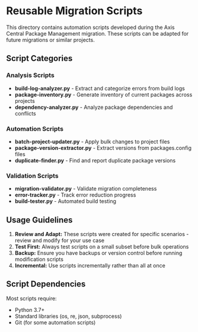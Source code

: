 # Reusable Migration Scripts

This directory contains automation scripts developed during the Axis Central Package Management migration. These scripts can be adapted for future migrations or similar projects.

## Script Categories

### Analysis Scripts
- **build-log-analyzer.py** - Extract and categorize errors from build logs
- **package-inventory.py** - Generate inventory of current packages across projects
- **dependency-analyzer.py** - Analyze package dependencies and conflicts

### Automation Scripts
- **batch-project-updater.py** - Apply bulk changes to project files
- **package-version-extractor.py** - Extract versions from packages.config files
- **duplicate-finder.py** - Find and report duplicate package versions

### Validation Scripts
- **migration-validator.py** - Validate migration completeness
- **error-tracker.py** - Track error reduction progress
- **build-tester.py** - Automated build testing

## Usage Guidelines

1. **Review and Adapt:** These scripts were created for specific scenarios - review and modify for your use case
2. **Test First:** Always test scripts on a small subset before bulk operations
3. **Backup:** Ensure you have backups or version control before running modification scripts
4. **Incremental:** Use scripts incrementally rather than all at once

## Script Dependencies

Most scripts require:
- Python 3.7+
- Standard libraries (os, re, json, subprocess)
- Git (for some automation scripts)
